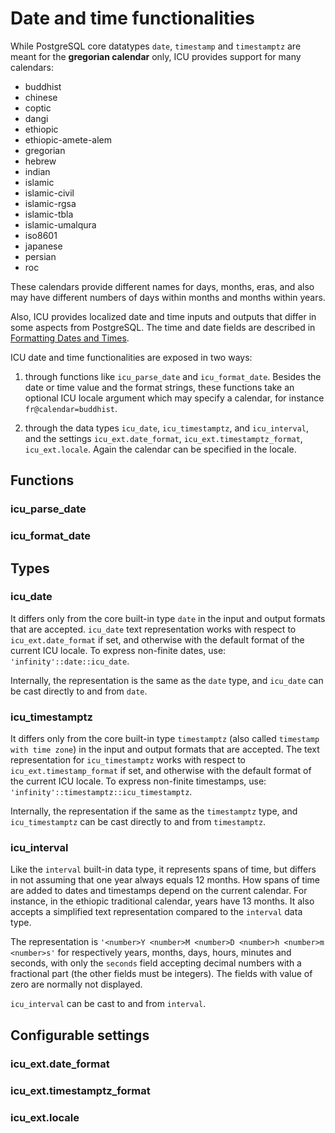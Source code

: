 # Date and time functionalities

While PostgreSQL core datatypes `date`, `timestamp` and `timestamptz`
are meant for the **gregorian calendar** only, ICU provides support for
many calendars:

* buddhist
* chinese
* coptic
* dangi
* ethiopic
* ethiopic-amete-alem
* gregorian
* hebrew
* indian
* islamic
* islamic-civil
* islamic-rgsa
* islamic-tbla
* islamic-umalqura
* iso8601
* japanese
* persian
* roc

These calendars provide different names for days, months, eras, and also
may have different numbers of days within months and months within years.


Also, ICU provides localized date and time inputs and outputs that differ in some aspects from PostgreSQL. The time and date fields are described in [Formatting Dates and Times](https://unicode-org.github.io/icu/userguide/format_parse/datetime/).

ICU date and time functionalities are exposed in two ways:

1. through functions like `icu_parse_date` and `icu_format_date`. Besides the date or time value and the format strings, these functions take an optional ICU locale argument which may specify a calendar, for instance `fr@calendar=buddhist`.

1. through the data types `icu_date`, `icu_timestamptz`, and `icu_interval`, and the settings `icu_ext.date_format`, `icu_ext.timestamptz_format`, `icu_ext.locale`.
Again the calendar can be specified in the locale.

## Functions

### icu_parse_date

### icu_format_date

## Types
### icu_date
It differs only from the core built-in type `date` in the input and output formats that are accepted. `icu_date` text representation works with respect to `icu_ext.date_format` if set, and otherwise with the default format of the current ICU locale.
To express non-finite dates, use: `'infinity'::date::icu_date`.

Internally, the representation is the same as the `date` type, and `icu_date` can be cast directly to and from `date`.


### icu_timestamptz
It differs only from the core built-in type `timestamptz` (also called `timestamp with time zone`) in the input and output formats that are accepted. The text representation for `icu_timestamptz` works with respect to `icu_ext.timestamp_format` if set, and otherwise with the default format of the current ICU locale.
To express non-finite timestamps, use: `'infinity'::timestamptz::icu_timestamptz`.

Internally, the representation if the same as the `timestamptz` type, and `icu_timestamptz` can be cast directly to and from `timestamptz`.

### icu_interval

Like the `interval` built-in data type, it represents spans of time,
but differs in not assuming that one year always equals 12 months. How
spans of time are added to dates and timestamps depend on the current
calendar. For instance, in the ethiopic traditional calendar, years
have 13 months. It also accepts a simplified text representation
compared to the `interval` data type.

The representation is `'<number>Y <number>M <number>D <number>h <number>m <number>s'`
for respectively years, months, days, hours, minutes and seconds, with only the
`seconds` field accepting decimal numbers with a fractional part (the
other fields must be integers). The fields with value of zero are normally not displayed.


`icu_interval` can be cast to and from `interval`.


## Configurable settings


### icu_ext.date_format
### icu_ext.timestamptz_format
### icu_ext.locale

